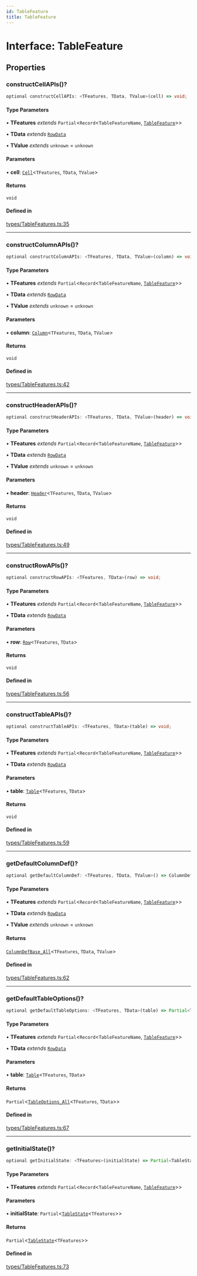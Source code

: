 ```yaml
---
id: TableFeature
title: TableFeature
---
```


# Interface: TableFeature

## Properties

### constructCellAPIs()?

```ts
optional constructCellAPIs: <TFeatures, TData, TValue>(cell) => void;
```

#### Type Parameters

• **TFeatures** *extends* `Partial`\<`Record`\<`TableFeatureName`, [`TableFeature`](tablefeature.md)\>\>

• **TData** *extends* [`RowData`](../type-aliases/rowdata.md)

• **TValue** *extends* `unknown` = `unknown`

#### Parameters

• **cell**: [`Cell`](../type-aliases/cell.md)\<`TFeatures`, `TData`, `TValue`\>

#### Returns

`void`

#### Defined in

[types/TableFeatures.ts:35](https://github.com/TanStack/table/blob/main/packages/table-core/src/types/TableFeatures.ts#L35)

***

### constructColumnAPIs()?

```ts
optional constructColumnAPIs: <TFeatures, TData, TValue>(column) => void;
```

#### Type Parameters

• **TFeatures** *extends* `Partial`\<`Record`\<`TableFeatureName`, [`TableFeature`](tablefeature.md)\>\>

• **TData** *extends* [`RowData`](../type-aliases/rowdata.md)

• **TValue** *extends* `unknown` = `unknown`

#### Parameters

• **column**: [`Column`](../type-aliases/column.md)\<`TFeatures`, `TData`, `TValue`\>

#### Returns

`void`

#### Defined in

[types/TableFeatures.ts:42](https://github.com/TanStack/table/blob/main/packages/table-core/src/types/TableFeatures.ts#L42)

***

### constructHeaderAPIs()?

```ts
optional constructHeaderAPIs: <TFeatures, TData, TValue>(header) => void;
```

#### Type Parameters

• **TFeatures** *extends* `Partial`\<`Record`\<`TableFeatureName`, [`TableFeature`](tablefeature.md)\>\>

• **TData** *extends* [`RowData`](../type-aliases/rowdata.md)

• **TValue** *extends* `unknown` = `unknown`

#### Parameters

• **header**: [`Header`](../type-aliases/header.md)\<`TFeatures`, `TData`, `TValue`\>

#### Returns

`void`

#### Defined in

[types/TableFeatures.ts:49](https://github.com/TanStack/table/blob/main/packages/table-core/src/types/TableFeatures.ts#L49)

***

### constructRowAPIs()?

```ts
optional constructRowAPIs: <TFeatures, TData>(row) => void;
```

#### Type Parameters

• **TFeatures** *extends* `Partial`\<`Record`\<`TableFeatureName`, [`TableFeature`](tablefeature.md)\>\>

• **TData** *extends* [`RowData`](../type-aliases/rowdata.md)

#### Parameters

• **row**: [`Row`](../type-aliases/row.md)\<`TFeatures`, `TData`\>

#### Returns

`void`

#### Defined in

[types/TableFeatures.ts:56](https://github.com/TanStack/table/blob/main/packages/table-core/src/types/TableFeatures.ts#L56)

***

### constructTableAPIs()?

```ts
optional constructTableAPIs: <TFeatures, TData>(table) => void;
```

#### Type Parameters

• **TFeatures** *extends* `Partial`\<`Record`\<`TableFeatureName`, [`TableFeature`](tablefeature.md)\>\>

• **TData** *extends* [`RowData`](../type-aliases/rowdata.md)

#### Parameters

• **table**: [`Table`](../type-aliases/table.md)\<`TFeatures`, `TData`\>

#### Returns

`void`

#### Defined in

[types/TableFeatures.ts:59](https://github.com/TanStack/table/blob/main/packages/table-core/src/types/TableFeatures.ts#L59)

***

### getDefaultColumnDef()?

```ts
optional getDefaultColumnDef: <TFeatures, TData, TValue>() => ColumnDefBase_All<TFeatures, TData, TValue>;
```

#### Type Parameters

• **TFeatures** *extends* `Partial`\<`Record`\<`TableFeatureName`, [`TableFeature`](tablefeature.md)\>\>

• **TData** *extends* [`RowData`](../type-aliases/rowdata.md)

• **TValue** *extends* `unknown` = `unknown`

#### Returns

[`ColumnDefBase_All`](../type-aliases/columndefbase_all.md)\<`TFeatures`, `TData`, `TValue`\>

#### Defined in

[types/TableFeatures.ts:62](https://github.com/TanStack/table/blob/main/packages/table-core/src/types/TableFeatures.ts#L62)

***

### getDefaultTableOptions()?

```ts
optional getDefaultTableOptions: <TFeatures, TData>(table) => Partial<TableOptions_All<TFeatures, TData>>;
```

#### Type Parameters

• **TFeatures** *extends* `Partial`\<`Record`\<`TableFeatureName`, [`TableFeature`](tablefeature.md)\>\>

• **TData** *extends* [`RowData`](../type-aliases/rowdata.md)

#### Parameters

• **table**: [`Table`](../type-aliases/table.md)\<`TFeatures`, `TData`\>

#### Returns

`Partial`\<[`TableOptions_All`](../type-aliases/tableoptions_all.md)\<`TFeatures`, `TData`\>\>

#### Defined in

[types/TableFeatures.ts:67](https://github.com/TanStack/table/blob/main/packages/table-core/src/types/TableFeatures.ts#L67)

***

### getInitialState()?

```ts
optional getInitialState: <TFeatures>(initialState) => Partial<TableState<TFeatures>>;
```

#### Type Parameters

• **TFeatures** *extends* `Partial`\<`Record`\<`TableFeatureName`, [`TableFeature`](tablefeature.md)\>\>

#### Parameters

• **initialState**: `Partial`\<[`TableState`](../type-aliases/tablestate.md)\<`TFeatures`\>\>

#### Returns

`Partial`\<[`TableState`](../type-aliases/tablestate.md)\<`TFeatures`\>\>

#### Defined in

[types/TableFeatures.ts:73](https://github.com/TanStack/table/blob/main/packages/table-core/src/types/TableFeatures.ts#L73)
